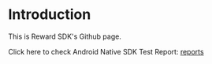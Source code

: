 # Introduction
This is Reward SDK's Github page.

Click here to check Android Native SDK Test Report: [reports](rakuten-reward-sdk-android-native/jacocoTestReport/README.md)